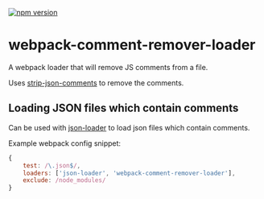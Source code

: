 [![npm version](https://badge.fury.io/js/webpack-comment-remover-loader.svg)](https://badge.fury.io/js/webpack-comment-remover-loader)
# webpack-comment-remover-loader
A webpack loader that will remove JS comments from a file.

Uses [strip-json-comments](https://github.com/sindresorhus/strip-json-comments) to remove the comments.

## Loading JSON files which contain comments
Can be used with [json-loader](https://github.com/webpack/json-loader) to load json files which contain comments.

Example webpack config snippet:
```javascript
{
    test: /\.json$/,
    loaders: ['json-loader', 'webpack-comment-remover-loader'],
    exclude: /node_modules/
}
```
